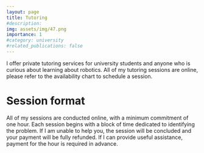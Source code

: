 ```yaml
---
layout: page
title: Tutoring
#description: 
img: assets/img/47.png
importance: 1
#category: university
#related_publications: false
---
```


I offer private tutoring services for university students and anyone who is curious about learning about robotics. All of my tutoring sessions are online, please refer to the availability chart to schedule a session. 

# Session format
All of my sessions are conducted online, with a minimum commitment of one hour. Each session begins with a block of time dedicated to identifying the problem. If I am unable to help you, the session will be concluded and your payment will be fully refunded. If I can provide useful assistance, payment for the hour is required in advance.

